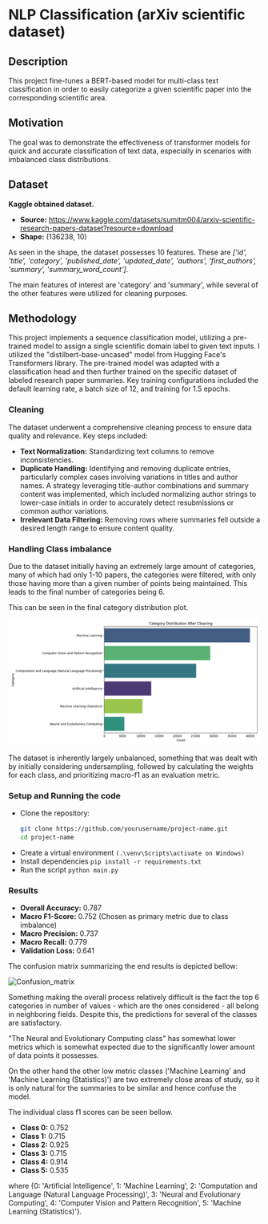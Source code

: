 # NLP Classification (arXiv scientific dataset)

## Description
This project fine-tunes a BERT-based model for multi-class text classification in order to easily categorize a given scientific paper into the corresponding scientific area.

## Motivation
The goal was to demonstrate the effectiveness of transformer models for quick and accurate classification of text data, especially in scenarios with imbalanced class distributions.


## Dataset
**Kaggle obtained dataset.**
- **Source:** https://www.kaggle.com/datasets/sumitm004/arxiv-scientific-research-papers-dataset?resource=download
- **Shape:** (136238, 10)

As seen in the shape, the dataset possesses 10 features. These are
*['id', 'title', 'category', 'published_date', 'updated_date', 'authors', 'first_authors', 'summary', 'summary_word_count']*.

The main features of interest are 'category' and 'summary', while several of the other features were utilized for cleaning purposes.

## Methodology
This project implements a sequence classification model, utilizing a pre-trained model to assign a single scientific domain label to given text inputs.
I utilized the "distilbert-base-uncased" model from Hugging Face's Transformers library. 
The pre-trained model was adapted with a classification head and then further trained on the specific dataset of labeled research paper summaries.
Key training configurations included the default learning rate, a batch size of 12, and training for 1.5 epochs. 

### Cleaning
The dataset underwent a comprehensive cleaning process to ensure data quality and relevance. Key steps included:
* **Text Normalization:** Standardizing text columns to remove inconsistencies.
* **Duplicate Handling:** Identifying and removing duplicate entries, particularly complex cases involving variations in titles and author names. A strategy leveraging title-author combinations and summary content was implemented, which included normalizing author strings to lower-case initials in order to accurately detect resubmissions or common author variations.
* **Irrelevant Data Filtering:** Removing rows where summaries fell outside a desired length range to ensure content quality.


### Handling Class imbalance
Due to the dataset initially having an extremely large amount of categories, many of which had only 1-10 papers, the categories were filtered, with only those
having more than a given number of points being maintained. This leads to the final number of categories being 6.

This can be seen in the final category distribution plot.

![Final_category_distribution](plots/final_category_distribution.png)


The dataset is inherently largely unbalanced, something that was dealt with by initially considering undersampling, followed
by calculating the weights for each class, and prioritizing macro-f1 as an evaluation metric.


### Setup and Running the code
- Clone the repository:
   ```bash
   git clone https://github.com/yourusername/project-name.git
   cd project-name
- Create a virtual environment ``(.\venv\Scripts\activate on Windows)``
- Install dependencies ``pip install -r requirements.txt``
- Run the script ``python main.py``

### Results
- **Overall Accuracy:** 0.787
- **Macro F1-Score:** 0.752  (Chosen as primary metric due to class imbalance)
- **Macro Precision:** 0.737
- **Macro Recall:** 0.779
- **Validation Loss:** 0.641

The confusion matrix summarizing the end results is depicted bellow:

![Confusion_matrix](plots/confusion_matrix.png)

Something making the overall process relatively difficult is the fact the top 6 categories in number of values - which are the ones considered - all belong in neighboring fields. 
Despite this, the predictions for several of the classes are satisfactory.

"The Neural and Evolutionary Computing class" has somewhat lower metrics which is somewhat expected due to the significantly lower amount of data points it possesses.

On the other hand the other low metric classes ('Machine Learning' and 'Machine Learning (Statistics)') are two extremely close areas of study, so it is only natural for the summaries to be similar and hence confuse the model.

The individual class f1 scores can be seen bellow.

- **Class 0:** 0.752
- **Class 1:** 0.715
- **Class 2:** 0.925
- **Class 3:** 0.715
- **Class 4:** 0.914
- **Class 5:** 0.535

where {0: 'Artificial Intelligence', 1: 'Machine Learning', 2: 'Computation and Language (Natural Language Processing)', 3: 'Neural and Evolutionary Computing', 4: 'Computer Vision and Pattern Recognition', 5: 'Machine Learning (Statistics)'}.
